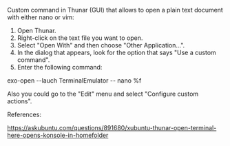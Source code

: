 Custom command in Thunar (GUI) that allows to open a plain text document with either nano or vim:

1. Open Thunar.
2. Right-click on the text file you want to open.
3. Select "Open With" and then choose "Other Application...".
4. In the dialog that appears, look for the option that says "Use a custom command".
5. Enter the following command:


exo-open --lauch TerminalEmulator -- nano %f


Also you could go to the "Edit" menu and select "Configure custom actions".

References:

https://askubuntu.com/questions/891680/xubuntu-thunar-open-terminal-here-opens-konsole-in-homefolder